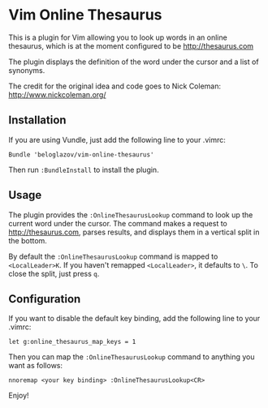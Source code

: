# Vim Online Thesaurus

This is a plugin for Vim allowing you to look up words in an online thesaurus,
which is at the moment configured to be http://thesaurus.com

The plugin displays the definition of the word under the cursor and a list of
synonyms.

The credit for the original idea and code goes to Nick Coleman:
http://www.nickcoleman.org/


## Installation

If you are using Vundle, just add the following line to your .vimrc:

```
Bundle 'beloglazov/vim-online-thesaurus'
```

Then run `:BundleInstall` to install the plugin.


## Usage

The plugin provides the `:OnlineThesaurusLookup` command to look up the current
word under the cursor. The command makes a request to http://thesaurus.com,
parses results, and displays them in a vertical split in the bottom.

By default the `:OnlineThesaurusLookup` command is mapped to `<LocalLeader>K`.
If you haven't remapped `<LocalLeader>`, it defaults to `\`. To close the split,
just press `q`.


## Configuration

If you want to disable the default key binding, add the following line to your
.vimrc:

```
let g:online_thesaurus_map_keys = 1
```

Then you can map the `:OnlineThesaurusLookup` command to anything you want as
follows:

```
nnoremap <your key binding> :OnlineThesaurusLookup<CR>
```

Enjoy!
